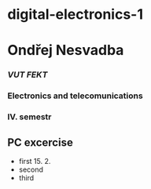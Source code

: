 # digital-electronics-1

# Ondřej Nesvadba
### _VUT FEKT_
### __Electronics and telecomunications__
### IV. semestr
###
## PC excercise
- first 15. 2.
- second
- third 
